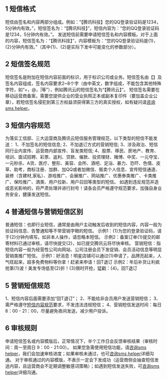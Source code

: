 ## 1 短信格式
短信由签名和内容两部分组成。例如：“【腾讯科技】您的QQ登录验证码是1234，5分钟内有效。”，短信签名为：“【腾讯科技】”，短信内容为：“您的QQ登录验证码是1234，5分钟内有效。”。
发送短信前需要申请短信签名和内容模板。对于上面的内容，短信签名为：“【腾讯科技】”，内容模板为：“您的QQ登录验证码是{1}，{2}分钟内有效。”（其中{1}、{2}是实际下发中可能变化的参数部分）。

## 2 短信签名规范
短信签名是附加在短信内容前面的标识，用于标识公司或业务。短信签名由【】及签名内容组成，签名内容要求2~8个字（由中英文，数字组成，不能包含其他特殊字符，如“+，@，|等”），例如腾讯云的短信签名为“【腾讯云】”。
短信签名需要在移动运营商备案，需要您提供企业的营业执照正本或副本复印件（要加盖企业公章），若短信签名侵犯到第三方权益须获得第三方的真实授权，如有疑问请[咨询sms helper](/document/product/382/3773)。

## 3 短信内容规范
为落实工信部、三大运营商及腾讯云短信服务管理规范，以下类型的短信不能发送：
1、不加签名的短信信息;
2、不加退订方式的营销短信;
3、涉及政治、短信同行业内宣传、运营商内部宣传、盲发类短信;
4、股票、移民、房地产、教育、培训、面试招聘、彩票、返利、贷款、催款、投资理财、赌博、中奖、一元夺宝、一元秒杀、A货、医疗、整形、美容、会所、酒吧、足浴、暴力、恐吓、色情、皮草、助考，商标注册、加群、加QQ或者加微信、贩卖个人信息、宣传短信通道、装修（含建材,家私）、游戏推广、会展推广、网站推广、优惠券类推广、卡类推广、保险推广、酒类、用户拉新、用户召回等类型的短信。
如遇到违反规范并造成恶劣影响的，将严肃处理并进行封号！请各会员严格遵守规范要求，加强自身业务安全，健康发送短信。

## 4 普通短信与营销短信区别
普通短信：也即行业短信，通常是由用户主动触发后收到的短信内容，内容一般为验证码信息、告警通知等不带营销字眼的短信。
示例1：{1}为您的登录验证码，请于{2}分钟内填写。如非本人操作，请忽略本短信。
示例2：备案订单{1}提交的邮寄材料已通过审核，请尽快提交{2}，如已提交腾讯云将尽快审核。
营销短信：指短信内容一般为经营性公司向网站、公司注册会员下发促销、会员活动信息等明显营销类推广短信。
示例1：好消息！明星店铺可以通过{1}申请了，品牌亮起来，人气旺起来，超多免费物料等你拿！赶紧来申请！回T退订
示例2：年后补货让利疯抢第{1}波！美发专场低至{2}折！{3}限时开抢，猛戳：{4}。回T退订

## 5 营销短信规范
1、短信内容后面需要添加“回T退订”；
2、不能给非会员用户发送营销短信；
3、需严格遵守[短信内容规范](9557#3-.E7.9F.AD.E4.BF.A1.E5.86.85.E5.AE.B9.E8.A7.84.E8.8C.83)要求，不发违法违规短信；
4、营销短信发送时间：每日 8：00 - 21：00，尽量避免夜间发送，减少用户投诉。

## 6 审核规则
申请短信签名或内容模版后，正常情况下，半个工作日会反馈审核结果（审核时间：周一至周日 9：00 - 21:00）。
如果您急需使用短信功能，请[咨询sms helper](/document/product/382/3773)，我们会加速审核进度；如果审核未通过，也可[咨询sms helper](/document/product/382/3773)详细沟通。
对于审核通过的内容模版，不表示一定会下发成功（运营商侧会抽查短信发送内容，且运营商会不定期调整敏感词策略）；如遇到短信发送失败，可[咨询sms helper](/document/product/382/3773)详细沟通。 
